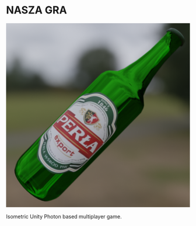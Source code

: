 # NASZA GRA

![](https://github.com/Mike-7/NASZAGRA/blob/master/Assets/Textures/icon.png?raw=true)

Isometric Unity Photon based multiplayer game.